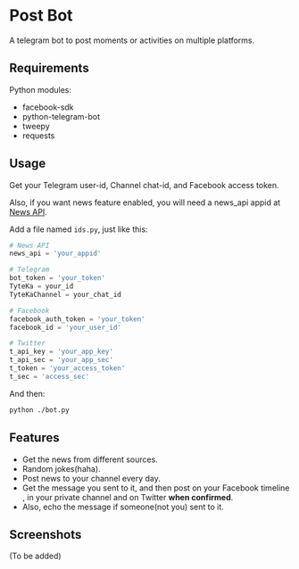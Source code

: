 # Post Bot

A telegram bot to post moments or activities on multiple platforms.

## Requirements

Python modules:
- facebook-sdk
- python-telegram-bot
- tweepy
- requests

## Usage

Get your Telegram user-id, Channel chat-id, and Facebook access token.

Also, if you want news feature enabled, you will need a news_api appid at [News API](https://newsapi.org/).

Add a file named `ids.py`, just like this:
```python
# News API
news_api = 'your_appid'

# Telegram
bot_token = 'your_token'
TyteKa = your_id
TyteKaChannel = your_chat_id

# Facebook
facebook_auth_token = 'your_token'
facebook_id = 'your_user_id'

# Twitter
t_api_key = 'your_app_key'
t_api_sec = 'your_app_sec'
t_token = 'your_access_token'
t_sec = 'access_sec'
```

And then:
```sh
python ./bot.py
```

## Features

- Get the news from different sources.
- Random jokes(haha).
- Post news to your channel every day.
- Get the message you sent to it, and then post on your Facebook timeline , in your private channel and on Twitter **when confirmed**.
- Also, echo the message if someone(not you) sent to it.

## Screenshots

(To be added)
